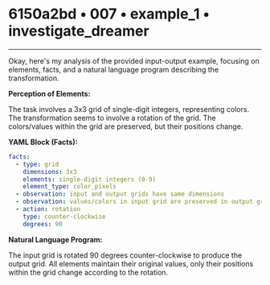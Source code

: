 # 6150a2bd • 007 • example_1 • investigate_dreamer

---
Okay, here's my analysis of the provided input-output example, focusing on elements, facts, and a natural language program describing the transformation.

**Perception of Elements:**

The task involves a 3x3 grid of single-digit integers, representing colors. The transformation seems to involve a rotation of the grid. The colors/values within the grid are preserved, but their positions change.

**YAML Block (Facts):**



```yaml
facts:
  - type: grid
    dimensions: 3x3
    elements: single-digit integers (0-9)
    element_type: color_pixels
  - observation: input and output grids have same dimensions
  - observation: values/colors in input grid are preserved in output grid
  - action: rotation
    type: counter-clockwise
    degrees: 90
```



**Natural Language Program:**

The input grid is rotated 90 degrees counter-clockwise to produce the output grid.  All elements maintain their original values, only their positions within the grid change according to the rotation.

